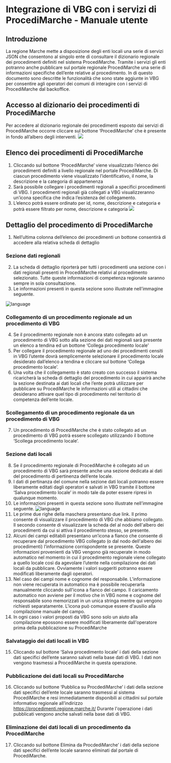 # Integrazione di VBG con i servizi di ProcediMarche - Manuale utente

## Introduzione
La regione Marche mette a disposizione degli enti locali una serie di servizi JSON che consentono al singolo ente di consultare il dizionario regionale dei procedimenti definiti nel sistema ProcediMarche. Tramite i servizi gli enti potranno anche pubblicare sul portale regionale ProcediMarche una serie di informazioni specifiche dell’ente relative al procedimento.
In di questo documento sono descritte le funzionalità che sono state aggiunte in VBG per consentire agli operatori dei comuni di interagire con i servizi di ProcediMarche dal backoffice.


## Accesso al dizionario dei procedimenti di ProcediMarche
Per accedere al dizionario regionale dei procedimenti esposto dai servizi di ProcediMarche occorre cliccare sul bottone ‘ProcediMarche’ che è presente in fondo all’albero degli interventi.
![](/configurazione/procedimarche/immagini/utepm1.png)


## Elenco dei procedimenti di ProcediMarche
1.	Cliccando sul bottone ‘ProcediMarche’ viene visualizzato l’elenco dei procedimenti definiti a livello regionale nel portale ProcediMarche. Di ciascun procedimento viene visualizzato l’identificativo, il nome, la descrizione e la categoria di appartenenza
2.	Sarà possibile collegare i procedimenti regionali a specifici procedimenti di VBG. I procedimenti regionali già collegati a VBG visualizzeranno un’icona specifica   che indica l’esistenza del collegamento.
3.	L’elenco potrà essere ordinato per id, nome, descrizione e categoria e potrà essere filtrato per nome, descrizione e categoria
![](/configurazione/procedimarche/immagini/utepm2.png)

## Dettaglio del procedimento di ProcediMarche
1.	Nell’ultima colonna dell’elenco dei procedimenti un bottone consentirà di accedere alla relativa scheda di dettaglio
### Sezione dati regionali
2.	La scheda di dettaglio riporterà per tutti i procedimenti una sezione con i dati regionali presenti in ProcediMarche relativi al procedimento selezionato. Tutte queste informazioni di competenza regionale saranno sempre in sola consultazione.
3.	Le informazioni presenti in questa sezione sono illustrate nell’immagine seguente. 


![language](/configurazione/procedimarche/immagini/utepm3.png)
### Collegamento di un procedimento regionale ad un procedimento di VBG
4.	Se il procedimento regionale non è ancora stato collegato ad un procedimento di VBG sotto alla sezione dei dati regionali sarà presente un elenco a tendina ed un bottone ‘Collega procedimento locale’
5.	Per collegare il procedimento regionale ad uno dei procedimenti censiti in VBG l’utente dovrà semplicemente selezionare il procedimento locale desiderato dall’elenco a tendina e cliccare sul bottone ‘Collega procedimento locale’.
6.	Una volta che il collegamento è stato creato con successo il sistema ricaricherà la scheda di dettaglio del procedimento in cui apparirà anche la sezione destinata ai dati locali che l’ente potrà utilizzare per pubblicare su ProcediMarche le informazioni utili ai cittadini che desiderano attivare quel tipo di procedimento nel territorio di competenza dell’ente locale.
### Scollegamento di un procedimento regionale da un procedimento di VBG
7.	Un procedimento di ProcediMarche che è stato collegato ad un procedimento di VBG potrà essere scollegato utilizzando il bottone ‘Scollega procedimento locale’.

### Sezione dati locali
8.	Se il procedimento regionale di ProcediMarche è collegato ad un procedimento di VBG sarà presente anche una sezione dedicata ai dati del procedimento di pertinenza dell’ente locale.
9.	I dati di pertinanza del comune nella sezione dati locali potranno essere liberamente editati dagli operatori e salvati in VBG tramite il bottone ‘Salva procedimento locale’ in modo tale da poter essere ripresi in qualunque momento.
10.	Le informazioni presenti in questa sezione sono illustrate nell’immagine seguente. 
![language](/configurazione/procedimarche/immagini/utepm4.png)
11. Le prime due righe della maschera presentano due link. Il primo consente di visualizzare il procedimento di VBG che abbiamo collegato. Il secondo consente di visualizzare la scheda del al nodo dell'albero dei procedimenti da cui si attiva il procedimento stesso, se presente.
 12. Alcuni dei campi editabili presentano un’icona a fianco  che consente di recuperare dal procedimento VBG collegato (o dal nodo dell'albero dei procedimenti) l’informazione corrispondente se presente. Queste informazioni provenienti da VBG vengono già recuperate in modo automatico nel momento in cui il procedimento regionale viene collegato a quello locale così da agevolare l’utente nella compilazione dei dati locali da pubblicare. Ovviamente i valori suggeriti potranno essere modificati liberamente dagli operatori.
13. Nel caso dei campi nome e cognome del responsabile. L'informazione non viene recuperata in automatico ma è possibile recuperarla manualmente cliccando sull'icona a fianco del campo. Il caricamento automatico non avviene per il motivo che in VBG nome e cognome del responsabile sono memorizzati in un unica stringa mentre qui vengono richiesti separatamente. L'icona può comunque essere d'ausilio alla compilazione manuale del campo.
14. In ogni caso i valori proposti da VBG sono solo un aiuto alla compilazione epossono essere modificati liberamente dall'operatore prima della pubblicazione su ProcediMarche

### Salvataggio dei dati locali in VBG 
15.	Cliccando sul bottone ‘Salva procedimento locale’ i dati della sezione dati specifici dell’ente saranno salvati nella base dati di VBG. I dati non vengono trasmessi a ProcediMarche in questa operazione.

### Pubblicazione dei dati locali su ProcediMarche
16.	Cliccando sul bottone ‘Pubblica su ProcdediMarche’ i dati della sezione dati specifici dell’ente locale saranno trasmessi al sistema ProcediMarche e resi immediatamente disponibili ai cittadini sul portale informativo regionale all’indirizzo https://procedimenti.regione.marche.it/
Durante l'operazione i dati pubblicati vengono anche salvati nella base dati di VBG.

### Eliminazione dei dati locali di un procedimento da ProcediMarche

17. Cliccando sul bottone Elimina da ProcdediMarche’ i dati della sezione dati specifici dell’ente locale saranno eliminati dal portale di ProcediMarche.


